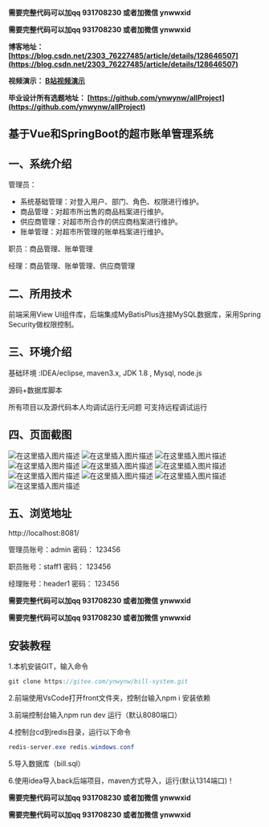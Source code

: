 **需要完整代码可以加qq  931708230 或者加微信 ynwwxid**

**需要完整代码可以加qq  931708230 或者加微信  ynwwxid**

**博客地址：
[https://blog.csdn.net/2303_76227485/article/details/128646507](https://blog.csdn.net/2303_76227485/article/details/128646507)**

**视频演示：
[B站视频演示](https://space.bilibili.com/384537280)**

**毕业设计所有选题地址：
[https://github.com/ynwynw/allProject](https://github.com/ynwynw/allProject)**

## 基于Vue和SpringBoot的超市账单管理系统

## 一、系统介绍

管理员：
- 系统基础管理：对登入用户、部门、角色、权限进行维护。       
- 商品管理：对超市所出售的商品档案进行维护。      
- 供应商管理：对超市所合作的供应商档案进行维护。      
- 账单管理：对超市所管理的账单档案进行维护。  

职员：商品管理、账单管理

经理：商品管理、账单管理、供应商管理

## 二、所用技术

前端采用View UI组件库，后端集成MyBatisPlus连接MySQL数据库，采用Spring Security做权限控制。    


## 三、环境介绍

基础环境 :IDEA/eclipse, maven3.x, JDK 1.8 , Mysql, node.js

源码+数据库脚本 

所有项目以及源代码本人均调试运行无问题 可支持远程调试运行

## 四、页面截图

![在这里插入图片描述](https://img-blog.csdnimg.cn/f0c23325fabb494a8e2e525ef328769e.png#pic_center)
![在这里插入图片描述](https://img-blog.csdnimg.cn/fcc32509197d47f3aa31997ef3060330.png#pic_center)
![在这里插入图片描述](https://img-blog.csdnimg.cn/d2e225a8474543d495bf5f4ef4c12b75.png#pic_center)
![在这里插入图片描述](https://img-blog.csdnimg.cn/de016ef9660345ba97b46f4c6f479f53.png#pic_center)
![在这里插入图片描述](https://img-blog.csdnimg.cn/b57bfa9605274c89969c07bb8821941a.png#pic_center)
![在这里插入图片描述](https://img-blog.csdnimg.cn/13dabe6861b54394bf88f7d98fffde0b.png#pic_center)
![在这里插入图片描述](https://img-blog.csdnimg.cn/d9f02145176c490083af0b5d78cea01e.png#pic_center)
![在这里插入图片描述](https://img-blog.csdnimg.cn/0697ee643fca46bc8c0d74597921d5d0.png#pic_center)
![在这里插入图片描述](https://img-blog.csdnimg.cn/2bf86b6c70384e8dbbab092754219ab9.png#pic_center)
![在这里插入图片描述](https://img-blog.csdnimg.cn/c08bb003ced34a9f862768ac84e5d1a2.png#pic_center)




## 五、浏览地址

http://localhost:8081/

管理员账号：admin  密码： 123456

职员账号：staff1 密码： 123456

经理账号：header1 密码： 123456
	
**需要完整代码可以加qq  931708230 或者加微信 ynwwxid**

**需要完整代码可以加qq  931708230 或者加微信  ynwwxid**

## 安装教程

1.本机安装GIT，输入命令

```java
git clone https://gitee.com/ynwynw/bill-system.git
```

2.前端使用VsCode打开front文件夹，控制台输入npm i 安装依赖

3.前端控制台输入npm run dev 运行（默认8080端口）

4.控制台cd到redis目录，运行以下命令

```java
redis-server.exe redis.windows.conf
```

5.导入数据库（bill.sql）

6.使用idea导入back后端项目，maven方式导入，运行(默认1314端口)！

**需要完整代码可以加qq  931708230 或者加微信 ynwwxid**

**需要完整代码可以加qq  931708230 或者加微信  ynwwxid**
